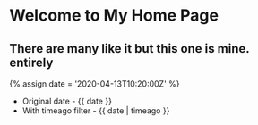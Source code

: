 # Welcome to My Home Page
## There are many like it but this one is mine. entirely

{% assign date = '2020-04-13T10:20:00Z' %}

- Original date - {{ date }}
- With timeago filter - {{ date | timeago }}
